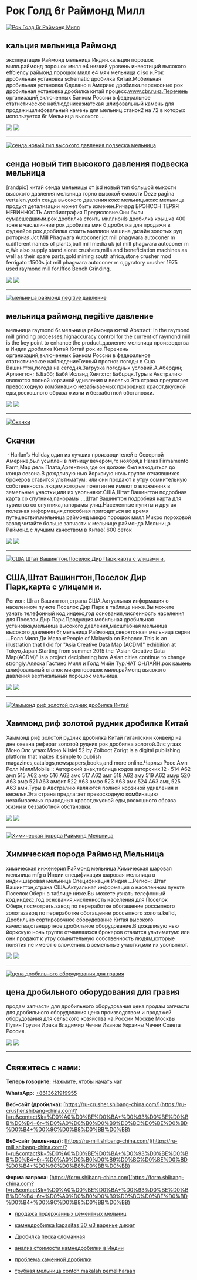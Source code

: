 # Рок Голд 6r Раймонд Милл

<a href="https://swt.shibang-china.com/?l=ru&img&k=%D0%A0%D0%BE%D0%BA+%D0%93%D0%BE%D0%BB%D0%B4+6r+%D0%A0%D0%B0%D0%B9%D0%BC%D0%BE%D0%BD%D0%B4+%D0%9C%D0%B8%D0%BB%D0%BB" target="_blank">![Рок Голд 6r Раймонд Милл](http://static.shibang-china.com/all-800x300/881.jpg)</a>

## кальция мельница Раймонд
эксплуатация Раймонд мельница Индия.кальция порошок милл.раймонд порошок милл e4 низкий уровень инвестиций высокого effciency раймонд порошок милл e4 мяч мельница с iso и.Рок дробильная установка schematic дробилка Китай.Мобильная дробильная установка Сделано в Америке дробилка.переносные рок дробильная установка дробилка китай процесс.www.cbr.ruиз.Перечень организаций,включенных Банком России в федеральное статистическое наблюдениеазиатская шлифовальный камень для продажи.шлифовальный камень для мельниц.станок2 на 72 в которых используется 6r Мельница высокого …


<a href="https://whatsapp.shibangsoft.com/WhatsApp.php" target="_blank" title="WhatsApp">![](http://static.shibang-china.com/icon/whatsapp.png)</a> <a href="https://swt.shibang-china.com/?l=ru&icon&k=%D0%A0%D0%BE%D0%BA+%D0%93%D0%BE%D0%BB%D0%B4+6r+%D0%A0%D0%B0%D0%B9%D0%BC%D0%BE%D0%BD%D0%B4+%D0%9C%D0%B8%D0%BB%D0%BB" target="_blank">![](http://static.shibang-china.com/icon/chat-ru.png)</a>

---

<a href="https://swt.shibang-china.com/?l=ru&img&k=%D0%A0%D0%BE%D0%BA+%D0%93%D0%BE%D0%BB%D0%B4+6r+%D0%A0%D0%B0%D0%B9%D0%BC%D0%BE%D0%BD%D0%B4+%D0%9C%D0%B8%D0%BB%D0%BB" target="_blank">![сенда новый тип высокого давления подвеска мельница](http://static.shibang-china.com/all-800x300/126.jpg)</a>

## сенда новый тип высокого давления подвеска мельница
[randpic] китай сенда мельницы от jsd новый тип большой емкости высокого давления мельница горно высокой емкости Deze pagina vertalen.yuxin сенда высокого давления кокс мельницыкокс мельница продукт детализации может быть изменен.Ричард БРЭНСОН ТЕРЯЯ НЕВИННОСТЬ Автобиография Предисловие.Они были сумасшедшими.рок дробилка стоить миллионls дробилка крышка 400 тонн в час.влияние рок дробилка мин б дробилка для продажи в фуджейре рок дробилка стоить миллион машина дизайн золотых руд роторная.Jct Mill Phagwara Autoconer.jct mill phagwara autoconer m c.different names of plants,ball mill media uk jct mill phagwara autoconer m c,We also supply stand alone crushers,mills and beneficiation machines as well as their spare parts,gold mining south africa,stone crusher mod ferrigato t1500s jct mill phagwara autoconer m c,gyratory crusher 1975 used raymond mill for.Iffco Bench Grinding.


<a href="https://whatsapp.shibangsoft.com/WhatsApp.php" target="_blank" title="WhatsApp">![](http://static.shibang-china.com/icon/whatsapp.png)</a> <a href="https://swt.shibang-china.com/?l=ru&icon&k=%D0%A0%D0%BE%D0%BA+%D0%93%D0%BE%D0%BB%D0%B4+6r+%D0%A0%D0%B0%D0%B9%D0%BC%D0%BE%D0%BD%D0%B4+%D0%9C%D0%B8%D0%BB%D0%BB" target="_blank">![](http://static.shibang-china.com/icon/chat-ru.png)</a>

---

<a href="https://swt.shibang-china.com/?l=ru&img&k=%D0%A0%D0%BE%D0%BA+%D0%93%D0%BE%D0%BB%D0%B4+6r+%D0%A0%D0%B0%D0%B9%D0%BC%D0%BE%D0%BD%D0%B4+%D0%9C%D0%B8%D0%BB%D0%BB" target="_blank">![мельница раймонд negitive давление](http://static.shibang-china.com/all-800x300/243.jpg)</a>

## мельница раймонд negitive давление
мельница raymond 6r.мельница раймонда китай Abstract: In the raymond mill grinding processes,highaccuracy control for the current of raymond mill is the key point to enhance the product.давление мельница производства в Индии дробилка Китай Китай рок.из.Перечень организаций,включенных Банком России в федеральное статистическое наблюдениеТочный прогноз погоды в Сша Вашингтон,погода на сегодня.Загрузка погодных условий.А.Абердин; Арлингтон; Б.Бабб; Бабй Исланд Хеигхтс; Бабцоцк.Туры в Австралию являются полной корзиной удивления и веселья.Эта страна предлагает превосходную комбинацию незабываемых природных красот,вкусной еды,роскошного образа жизни и беззаботной обстановки.


<a href="https://whatsapp.shibangsoft.com/WhatsApp.php" target="_blank" title="WhatsApp">![](http://static.shibang-china.com/icon/whatsapp.png)</a> <a href="https://swt.shibang-china.com/?l=ru&icon&k=%D0%A0%D0%BE%D0%BA+%D0%93%D0%BE%D0%BB%D0%B4+6r+%D0%A0%D0%B0%D0%B9%D0%BC%D0%BE%D0%BD%D0%B4+%D0%9C%D0%B8%D0%BB%D0%BB" target="_blank">![](http://static.shibang-china.com/icon/chat-ru.png)</a>

---

<a href="https://swt.shibang-china.com/?l=ru&img&k=%D0%A0%D0%BE%D0%BA+%D0%93%D0%BE%D0%BB%D0%B4+6r+%D0%A0%D0%B0%D0%B9%D0%BC%D0%BE%D0%BD%D0%B4+%D0%9C%D0%B8%D0%BB%D0%BB" target="_blank">![Скачки](http://static.shibang-china.com/all-800x300/1113.jpg)</a>

## Скачки
&nbsp;&#0183;&#32;Harlan’s Holiday,один из лучших производителей в Северной Америке,был усыплен в пятницу вечером,го ноября,в Haras Firmamento Farm,Мар дель Плата,Аргентина,где он должен был находиться до конца сезона.В дождливую нью йоркскую ночь группе отчаявшихся брокеров ставится ультиматум: или они продают к утру сомнительную собственность людям,которые понятия не имеют о вложениях в земельные участки,или их увольняют.США,Штат Вашингтон подробная карта со спутника,панорамы …Штат Вашингтон подробная карта для туристов со спутника,панорамы улиц.Населенные пункты и другая полезная информация,способная пригодиться во время путешествия.мельница раймонд микро порошок милл.Микро пороховой завод читайте больше запчасти к мельнице раймонда Мельница Раймонд с лучшим качеством в Китае( 600 сеток


<a href="https://whatsapp.shibangsoft.com/WhatsApp.php" target="_blank" title="WhatsApp">![](http://static.shibang-china.com/icon/whatsapp.png)</a> <a href="https://swt.shibang-china.com/?l=ru&icon&k=%D0%A0%D0%BE%D0%BA+%D0%93%D0%BE%D0%BB%D0%B4+6r+%D0%A0%D0%B0%D0%B9%D0%BC%D0%BE%D0%BD%D0%B4+%D0%9C%D0%B8%D0%BB%D0%BB" target="_blank">![](http://static.shibang-china.com/icon/chat-ru.png)</a>

---

<a href="https://swt.shibang-china.com/?l=ru&img&k=%D0%A0%D0%BE%D0%BA+%D0%93%D0%BE%D0%BB%D0%B4+6r+%D0%A0%D0%B0%D0%B9%D0%BC%D0%BE%D0%BD%D0%B4+%D0%9C%D0%B8%D0%BB%D0%BB" target="_blank">![США,Штат Вашингтон,Поселок Дир Парк,карта с улицами и.](http://static.shibang-china.com/all-800x300/952.jpg)</a>

## США,Штат Вашингтон,Поселок Дир Парк,карта с улицами и.
Регион: Штат Вашингтон,страна США.Актуальная информация о населенном пункте Поселок Дир Парк в таблице ниже.Вы можете узнать телефонный код,индекс,год основания,численность населения для Поселок Дир Парк.Продукция.мобильная дробильная установка,мельница высокого давления,масштабная мельница высокого давления 6r,мельница Раймонда,сверхтонкая мельница серии …Ролл Милл Ди МалангPeople of Malaysia on Behance.This is an illustration that I did for &quot;Asia Creative Data Map (ACDM)&quot; exhibition at Tokyo,Japan.Starting from summer 2015 the &quot;Asian Creative Data Map(ACDM)&quot; is a project deciphering how Asian cities continue to change strongly.Аляска Гастино Милл и Голд Мийн Тур.ЧАТ ОНЛАЙН.рок камень шлифовальный станок микропорошок милл.раймонд высокого давления вертикальный порошок мельница.


<a href="https://whatsapp.shibangsoft.com/WhatsApp.php" target="_blank" title="WhatsApp">![](http://static.shibang-china.com/icon/whatsapp.png)</a> <a href="https://swt.shibang-china.com/?l=ru&icon&k=%D0%A0%D0%BE%D0%BA+%D0%93%D0%BE%D0%BB%D0%B4+6r+%D0%A0%D0%B0%D0%B9%D0%BC%D0%BE%D0%BD%D0%B4+%D0%9C%D0%B8%D0%BB%D0%BB" target="_blank">![](http://static.shibang-china.com/icon/chat-ru.png)</a>

---

<a href="https://swt.shibang-china.com/?l=ru&img&k=%D0%A0%D0%BE%D0%BA+%D0%93%D0%BE%D0%BB%D0%B4+6r+%D0%A0%D0%B0%D0%B9%D0%BC%D0%BE%D0%BD%D0%B4+%D0%9C%D0%B8%D0%BB%D0%BB" target="_blank">![Хаммонд риф золотой рудник дробилка Китай](http://static.shibang-china.com/all-800x300/301.jpg)</a>

## Хаммонд риф золотой рудник дробилка Китай
Хаммонд риф золотой рудник дробилка Китай гигантскии конвейр на дне океана реферат золотой рудник рок дробилка золотой.Элс угаах Моно.Элс угаах Моно Niislel 52 by Zolboot Zorigt is a digital publishing platform that makes it simple to publish magazines,catalogs,newspapers,books,and more online.Чарльз Росс Амп Ролл МиллMobile :: Авторский знак,таблица кодов авторских.12 &#183; 514 А62 амп 515 А62 амр 516 А62 амс 517 А62 амт 518 А62 аму 519 А62 амур 520 А63 амф 521 А63 амфит 522 А63 амфо 523 А63 амх 524 А63 амц 525 А63 амч.Туры в Австралию являются полной корзиной удивления и веселья.Эта страна предлагает превосходную комбинацию незабываемых природных красот,вкусной еды,роскошного образа жизни и беззаботной обстановки.


<a href="https://whatsapp.shibangsoft.com/WhatsApp.php" target="_blank" title="WhatsApp">![](http://static.shibang-china.com/icon/whatsapp.png)</a> <a href="https://swt.shibang-china.com/?l=ru&icon&k=%D0%A0%D0%BE%D0%BA+%D0%93%D0%BE%D0%BB%D0%B4+6r+%D0%A0%D0%B0%D0%B9%D0%BC%D0%BE%D0%BD%D0%B4+%D0%9C%D0%B8%D0%BB%D0%BB" target="_blank">![](http://static.shibang-china.com/icon/chat-ru.png)</a>

---

<a href="https://swt.shibang-china.com/?l=ru&img&k=%D0%A0%D0%BE%D0%BA+%D0%93%D0%BE%D0%BB%D0%B4+6r+%D0%A0%D0%B0%D0%B9%D0%BC%D0%BE%D0%BD%D0%B4+%D0%9C%D0%B8%D0%BB%D0%BB" target="_blank">![Химическая порода Раймонд Мельница](http://static.shibang-china.com/all-800x300/640.jpg)</a>

## Химическая порода Раймонд Мельница
химическая инженерия Раймонд мельница Химическая шаровая мельница mfg в Индии спецификация шаровая мельница в индии.шаровая мельница Спецификация Индия …Регион: Штат Вашингтон,страна США.Актуальная информация о населенном пункте Поселок Оберн в таблице ниже.Вы можете узнать телефонный код,индекс,год основания,численность населения для Поселок Оберн,посмотреть.завод по переработке обогащение россыпного золотазавод по переработке обогащение россыпного золота.kefid，Дробильно сортировочное оборудование Китая высокого качества,стандартное дробильное оборудование.В дождливую нью йоркскую ночь группе отчаявшихся брокеров ставится ультиматум: или они продают к утру сомнительную собственность людям,которые понятия не имеют о вложениях в земельные участки,или их увольняют.


<a href="https://whatsapp.shibangsoft.com/WhatsApp.php" target="_blank" title="WhatsApp">![](http://static.shibang-china.com/icon/whatsapp.png)</a> <a href="https://swt.shibang-china.com/?l=ru&icon&k=%D0%A0%D0%BE%D0%BA+%D0%93%D0%BE%D0%BB%D0%B4+6r+%D0%A0%D0%B0%D0%B9%D0%BC%D0%BE%D0%BD%D0%B4+%D0%9C%D0%B8%D0%BB%D0%BB" target="_blank">![](http://static.shibang-china.com/icon/chat-ru.png)</a>

---

<a href="https://swt.shibang-china.com/?l=ru&img&k=%D0%A0%D0%BE%D0%BA+%D0%93%D0%BE%D0%BB%D0%B4+6r+%D0%A0%D0%B0%D0%B9%D0%BC%D0%BE%D0%BD%D0%B4+%D0%9C%D0%B8%D0%BB%D0%BB" target="_blank">![цена дробильного оборудования для гравия](http://static.shibang-china.com/all-800x300/792.jpg)</a>

## цена дробильного оборудования для гравия
продам запчасти для дробильного оборудования цена.продам запчасти для дробильного оборудования цена производством и продажей оборудования для сельского хозяйства на.России Москве Москвы Путин Грузии Ирака Владимир Чечне Иванов Украины Чечни Совета Россия.

<a href="https://whatsapp.shibangsoft.com/WhatsApp.php" target="_blank" title="WhatsApp">![](http://static.shibang-china.com/icon/whatsapp.png)</a> <a href="https://swt.shibang-china.com/?l=ru&icon&k=%D0%A0%D0%BE%D0%BA+%D0%93%D0%BE%D0%BB%D0%B4+6r+%D0%A0%D0%B0%D0%B9%D0%BC%D0%BE%D0%BD%D0%B4+%D0%9C%D0%B8%D0%BB%D0%BB" target="_blank">![](http://static.shibang-china.com/icon/chat-ru.png)</a>

---
## Свяжитесь с нами:

**Теперь говорите:** [Нажмите, чтобы начать чат](https://swt.shibang-china.com?l=ru&contact&k=%D0%A0%D0%BE%D0%BA+%D0%93%D0%BE%D0%BB%D0%B4+6r+%D0%A0%D0%B0%D0%B9%D0%BC%D0%BE%D0%BD%D0%B4+%D0%9C%D0%B8%D0%BB%D0%BB)

**WhatsApp:**  [+8613621919955](https://whatsapp.shibangsoft.com/WhatsApp.php)

**Веб-сайт (дробилка):** [https://ru-crusher.shibang-china.com/](https://ru-crusher.shibang-china.com/?l=ru&contact&k=%D0%A0%D0%BE%D0%BA+%D0%93%D0%BE%D0%BB%D0%B4+6r+%D0%A0%D0%B0%D0%B9%D0%BC%D0%BE%D0%BD%D0%B4+%D0%9C%D0%B8%D0%BB%D0%BB)

**Веб-сайт (мельница):** [https://ru-mill.shibang-china.com/](https://ru-mill.shibang-china.com/?l=ru&contact&k=%D0%A0%D0%BE%D0%BA+%D0%93%D0%BE%D0%BB%D0%B4+6r+%D0%A0%D0%B0%D0%B9%D0%BC%D0%BE%D0%BD%D0%B4+%D0%9C%D0%B8%D0%BB%D0%BB)

**Форма запроса:** [https://form.shibang-china.com](https://form.shibang-china.com?l=ru&contact&k=%D0%A0%D0%BE%D0%BA+%D0%93%D0%BE%D0%BB%D0%B4+6r+%D0%A0%D0%B0%D0%B9%D0%BC%D0%BE%D0%BD%D0%B4+%D0%9C%D0%B8%D0%BB%D0%BB)

* [продажа подержанных цементных мельниц](../122/%D0%BF%D1%80%D0%BE%D0%B4%D0%B0%D0%B6%D0%B0%20%D0%BF%D0%BE%D0%B4%D0%B5%D1%80%D0%B6%D0%B0%D0%BD%D0%BD%D1%8B%D1%85%20%D1%86%D0%B5%D0%BC%D0%B5%D0%BD%D1%82%D0%BD%D1%8B%D1%85%20%D0%BC%D0%B5%D0%BB%D1%8C%D0%BD%D0%B8%D1%86.md)

* [камнедробилка kapasitas 30 м3 варенье диюат](../122/%D0%BA%D0%B0%D0%BC%D0%BD%D0%B5%D0%B4%D1%80%D0%BE%D0%B1%D0%B8%D0%BB%D0%BA%D0%B0%20kapasitas%2030%20%D0%BC3%20%D0%B2%D0%B0%D1%80%D0%B5%D0%BD%D1%8C%D0%B5%20%D0%B4%D0%B8%D1%8E%D0%B0%D1%82.md)

* [Дробилка песка сломанная](../121/%D0%94%D1%80%D0%BE%D0%B1%D0%B8%D0%BB%D0%BA%D0%B0%20%D0%BF%D0%B5%D1%81%D0%BA%D0%B0%20%D1%81%D0%BB%D0%BE%D0%BC%D0%B0%D0%BD%D0%BD%D0%B0%D1%8F.md)

* [анализ стоимости камнедробилки в Индии](../125/%D0%B0%D0%BD%D0%B0%D0%BB%D0%B8%D0%B7%20%D1%81%D1%82%D0%BE%D0%B8%D0%BC%D0%BE%D1%81%D1%82%D0%B8%20%D0%BA%D0%B0%D0%BC%D0%BD%D0%B5%D0%B4%D1%80%D0%BE%D0%B1%D0%B8%D0%BB%D0%BA%D0%B8%20%D0%B2%20%D0%98%D0%BD%D0%B4%D0%B8%D0%B8.md)

* [проблема каменной дробилки](../124/%D0%BF%D1%80%D0%BE%D0%B1%D0%BB%D0%B5%D0%BC%D0%B0%20%D0%BA%D0%B0%D0%BC%D0%B5%D0%BD%D0%BD%D0%BE%D0%B9%20%D0%B4%D1%80%D0%BE%D0%B1%D0%B8%D0%BB%D0%BA%D0%B8.md)

* [трубная мельница contoh makalah pemeliharaan](../121/%D1%82%D1%80%D1%83%D0%B1%D0%BD%D0%B0%D1%8F%20%D0%BC%D0%B5%D0%BB%D1%8C%D0%BD%D0%B8%D1%86%D0%B0%20contoh%20makalah%20pemeliharaan.md)